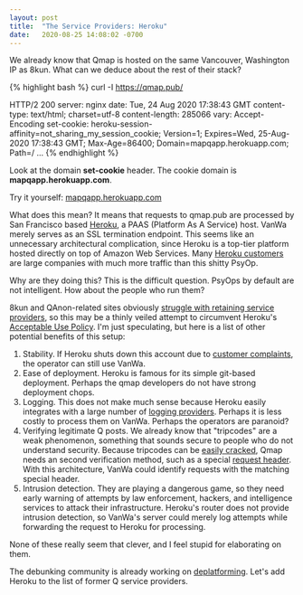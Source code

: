 ```yaml
---
layout: post
title:  "The Service Providers: Heroku"
date:   2020-08-25 14:08:02 -0700
---
```

We already know that Qmap is hosted on the same Vancouver, Washington IP as 8kun.  What can we deduce about the rest of their stack?

{% highlight bash %}
curl -I https://qmap.pub/

HTTP/2 200
server: nginx
date: Tue, 24 Aug 2020 17:38:43 GMT
content-type: text/html; charset=utf-8
content-length: 285066
vary: Accept-Encoding
set-cookie: heroku-session-affinity=not_sharing_my_session_cookie; Version=1; Expires=Wed, 25-Aug-2020 17:38:43 GMT; Max-Age=86400; Domain=mapqapp.herokuapp.com; Path=/
...
{% endhighlight %}

Look at the domain  **set-cookie** header.  The cookie domain is **mapqapp.herokuapp.com**.

Try it yourself: [mapqapp.herokuapp.com][qmap-direct-link]

What does this mean?  It means that requests to qmap.pub are processed by San Francisco based [Heroku][heroku-home], a PAAS (Platform As A Service) host.  VanWa merely serves
as an SSL termination endpoint.  This seems like an unnecessary architectural complication, since Heroku is a top-tier platform hosted directly on top of
Amazon Web Services.  Many [Heroku customers][heroku-customers] are large companies with much more traffic than this shitty PsyOp.

Why are they doing this?  This is the difficult question.  PsyOps by default are not intelligent.  How about the people who run them?

8kun and QAnon-related sites obviously [struggle with retaining service providers][columbian-8chan-back-article], so this may be a thinly veiled attempt
to circumvent Heroku's [Acceptable Use Policy][heroku-aup].  I'm just speculating, but here is a list of other potential benefits of this setup:
1. Stability.  If Heroku shuts down this account due to [customer complaints][heroku-contact-abuse], the operator can still use VanWa.
1. Ease of deployment.  Heroku is famous for its simple git-based deployment.  Perhaps the qmap developers do not have strong deployment chops.
1. Logging.  This does not make much sense because Heroku easily integrates with a large number of [logging providers][heroku-addons].  Perhaps it is less
costly to process them on VanWa.  Perhaps the operators are paranoid?
1. Verifying legitimate Q posts.  We already know that "tripcodes" are a weak phenomenon, something that sounds secure to people who do not understand
security.  Because tripcodes can be [easily cracked][tweet-bcrypt-tripcodes], Qmap needs an second verification method, such as a special [request header][wiki-request-header].
With this architecture, VanWa could identify requests with the matching special header.
1. Intrusion detection.  They are playing a dangerous game, so they need early warning of attempts by law enforcement, hackers, and intelligence services
to attack their infrastructure.  Heroku's router does not provide intrusion detection, so VanWa's server could merely log attempts while forwarding the request
to Heroku for processing.

None of these really seem that clever, and I feel stupid for elaborating on them.

The debunking community is already working on [deplatforming][tweet-deplatform-8kun].  Let's add Heroku to the list of former Q service providers.

[qmap-direct-link]: https://mapqapp.herokuapp.com/
[heroku-customers]: https://www.heroku.com/customers/case-studies
[heroku-aup]: https://www.heroku.com/policy/aup#
[columbian-8chan-back-article]: https://www.columbian.com/news/2019/nov/07/8chan-back-online-under-the-name-8kun/
[heroku-contact-abuse]: mailto:heroku-abuse@salesforce.com
[heroku-addons]: https://elements.heroku.com/addons#logging
[tweet-bcrypt-tripcodes]: https://twitter.com/bcrypt/status/1297970470214483968
[wiki-request-header]: https://en.wikipedia.org/wiki/List_of_HTTP_header_fields
[heroku-home]: https://www.heroku.com/home
[tweet-deplatform-8kun]: https://twitter.com/HW_BEAT_THAT/status/1297680313787662342?s=20

